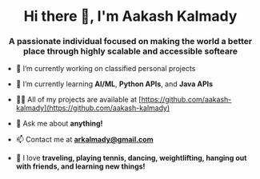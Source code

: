 <h1 align="center">Hi there 👋, I'm Aakash Kalmady</h1>
<h3 align="center">A passionate individual focused on making the world a better place through highly scalable and accessible softeare</h3>

- 🔭 I’m currently working on classified personal projects

- 🌱 I’m currently learning **AI/ML**, **Python APIs**, and **Java APIs**

- 👨‍💻 All of my projects are available at [https://github.com/aakash-kalmady](https://github.com/aakash-kalmady)

- 💬 Ask me about **anything!**

- 📫 Contact me at **arkalmady@gmail.com**

- 🌊 I love **traveling, playing tennis, dancing, weightlifting, hanging out with friends, and learning new things!**
